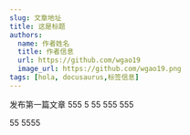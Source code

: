 ```yaml
---
slug: 文章地址
title: 这是标题
authors:
  name: 作者姓名
  title: 作者信息
  url: https://github.com/wgao19
  image_url: https://github.com/wgao19.png
tags: [hola, docusaurus,标签信息]
---
```

发布第一篇文章
555
5
55
555
555

55
5555
